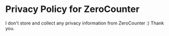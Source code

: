 # Privacy Policy for ZeroCounter
I don't store and collect any privacy information from ZeroCounter :)
Thank you.
